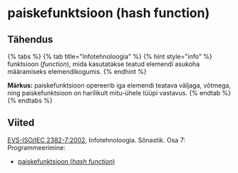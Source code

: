 # paiskefunktsioon \(hash function\)

## Tähendus

{% tabs %}
{% tab title="Infotehnoloogia" %}
{% hint style="info" %}
funktsioon \(_function_\), mida kasutatakse teatud elemendi asukoha määramiseks elemendikogumis.
{% endhint %}

**Märkus:** paiskefunktsioon opereerib iga elemendi teatava väljaga, võtmega, ning paiskefunktsioon on harilikult mitu-ühele tüüpi vastavus.
{% endtab %}
{% endtabs %}

## Viited

[EVS-ISO/IEC 2382-7:2002](https://www.evs.ee/et/evs-iso-iec-2382-7-2002), Infotehnoloogia. Sõnastik. Osa 7: Programmeerimine:

* [paiskefunktsioon \(_hash function_\)](http://www.eki.ee/dict/its/index.cgi?Q=D0B9C4BD-6C03-1014-88DC-FC5F0DBED45A&F=GUID&C01=1&C02=0&C10=1)

